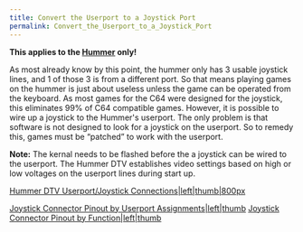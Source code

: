 ```yaml
---
title: Convert the Userport to a Joystick Port
permalink: Convert_the_Userport_to_a_Joystick_Port
---
```


**This applies to the [Hummer](Hummer "wikilink") only!**

As most already know by this point, the hummer only has 3 usable
joystick lines, and 1 of those 3 is from a different port. So that means
playing games on the hummer is just about useless unless the game can be
operated from the keyboard. As most games for the C64 were designed for
the joystick, this eliminates 99% of C64 compatible games. However, it
is possible to wire up a joystick to the Hummer's userport. The only
problem is that software is not designed to look for a joystick on the
userport. So to remedy this, games must be “patched” to work with the
userport.

**Note:** The kernal needs to be flashed before the a joystick can be
wired to the userport. The Hummer DTV establishes video settings based
on high or low voltages on the userport lines during start up.

[Hummer DTV Userport/Joystick
Connections|left|thumb|800px](image:User_joystick_connections.jpg "wikilink")

[Joystick Connector Pinout by Userport
Assignments|left|thumb](image:Userjoy_pinout.gif "wikilink") [Joystick
Connector Pinout by
Function|left|thumb](image:Userjoy_pinout_labels.gif "wikilink")
